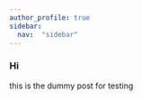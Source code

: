 ```yaml
---
author_profile: true
sidebar:
  nav:  "sidebar"
---
```




### Hi

this is the dummy post for testing